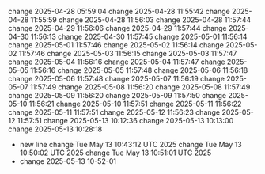 
change 2025-04-28 05:59:04
change 2025-04-28 11:55:42
change 2025-04-28 11:55:59
change 2025-04-28 11:56:03
change 2025-04-28 11:57:44
change 2025-04-29 11:56:06
change 2025-04-29 11:57:44
change 2025-04-30 11:56:13
change 2025-04-30 11:57:45
change 2025-05-01 11:56:14
change 2025-05-01 11:57:46
change 2025-05-02 11:56:14
change 2025-05-02 11:57:46
change 2025-05-03 11:56:15
change 2025-05-03 11:57:47
change 2025-05-04 11:56:16
change 2025-05-04 11:57:47
change 2025-05-05 11:56:16
change 2025-05-05 11:57:48
change 2025-05-06 11:56:18
change 2025-05-06 11:57:48
change 2025-05-07 11:56:19
change 2025-05-07 11:57:49
change 2025-05-08 11:56:20
change 2025-05-08 11:57:49
change 2025-05-09 11:56:20
change 2025-05-09 11:57:50
change 2025-05-10 11:56:21
change 2025-05-10 11:57:51
change 2025-05-11 11:56:22
change 2025-05-11 11:57:51
change 2025-05-12 11:56:23
change 2025-05-12 11:57:51
change 2025-05-13 10:12:36
change 2025-05-13 10:13:00
change 2025-05-13 10:28:18
- new line
change Tue May 13 10:43:12 UTC 2025
change Tue May 13 10:50:02 UTC 2025
change Tue May 13 10:51:01 UTC 2025
- change 2025-05-13 10-52-01
